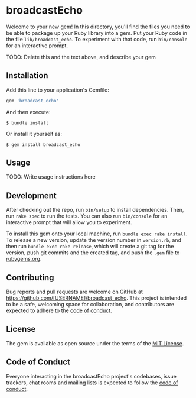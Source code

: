 # broadcastEcho

Welcome to your new gem! In this directory, you'll find the files you need to be able to package up your Ruby library into a gem. Put your Ruby code in the file `lib/broadcast_echo`. To experiment with that code, run `bin/console` for an interactive prompt.

TODO: Delete this and the text above, and describe your gem

## Installation

Add this line to your application's Gemfile:

```ruby
gem 'broadcast_echo'
```

And then execute:

    $ bundle install

Or install it yourself as:

    $ gem install broadcast_echo

## Usage

TODO: Write usage instructions here

## Development

After checking out the repo, run `bin/setup` to install dependencies. Then, run `rake spec` to run the tests. You can also run `bin/console` for an interactive prompt that will allow you to experiment.

To install this gem onto your local machine, run `bundle exec rake install`. To release a new version, update the version number in `version.rb`, and then run `bundle exec rake release`, which will create a git tag for the version, push git commits and the created tag, and push the `.gem` file to [rubygems.org](https://rubygems.org).

## Contributing

Bug reports and pull requests are welcome on GitHub at https://github.com/[USERNAME]/broadcast_echo. This project is intended to be a safe, welcoming space for collaboration, and contributors are expected to adhere to the [code of conduct](https://github.com/[USERNAME]/broadcast_echo/blob/master/CODE_OF_CONDUCT.md).

## License

The gem is available as open source under the terms of the [MIT License](https://opensource.org/licenses/MIT).

## Code of Conduct

Everyone interacting in the broadcastEcho project's codebases, issue trackers, chat rooms and mailing lists is expected to follow the [code of conduct](https://github.com/[USERNAME]/broadcast_echo/blob/master/CODE_OF_CONDUCT.md).
